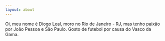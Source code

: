 ```yaml
---
layout: about
---
```


Oi, meu nome é Diogo Leal, moro no Rio de Janeiro - RJ, mas tenho paixão por João Pessoa e São Paulo. Gosto de futebol por causa do Vasco da Gama.


